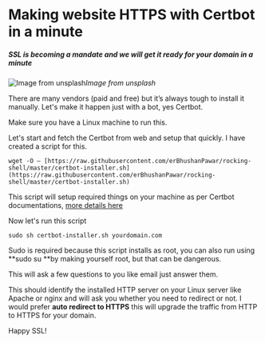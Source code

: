 <!-- title::: Proco | Making website HTTPS with Certbot in a minute -->
<!-- description::: SSL is becoming a mandate and we will get it ready for your domain in a minute -->
<!-- image::: https://proco.guru/assets/articles/making-website-https-with-certbot-in-a-minute_e87b0b7280e.jpeg -->
<!-- url::: https://proco.guru/series/articles/making-website-https-with-certbot-in-a-minute_e87b0b7280e -->
<!-- keywords::: Certbot, Website SSL, ProCo -->

# Making website HTTPS with Certbot in a minute

##### SSL is becoming a mandate and we will get it ready for your domain in a minute

![Image from unsplash](https://cdn-images-1.medium.com/max/10944/1*8yz3hkO3ynHV2qYGARynJg.jpeg)*Image from unsplash*

There are many vendors (paid and free) but it’s always tough to install it manually. Let's make it happen just with a bot, yes Certbot.

Make sure you have a Linux machine to run this.

Let's start and fetch the Certbot from web and setup that quickly. I have created a script for this.

    wget -O — [https://raw.githubusercontent.com/erBhushanPawar/rocking-shell/master/certbot-installer.sh](https://raw.githubusercontent.com/erBhushanPawar/rocking-shell/master/certbot-installer.sh)

This script will setup required things on your machine as per Certbot documentations, [more details here](https://certbot.eff.org/docs/install.html)

Now let's run this script

    sudo sh certbot-installer.sh yourdomain.com

Sudo is required because this script installs as root, you can also run using **sudo su **by making yourself root, but that can be dangerous.

This will ask a few questions to you like email just answer them.

This should identify the installed HTTP server on your Linux server like Apache or nginx and will ask you whether you need to redirect or not. I would prefer **auto redirect to HTTPS** this will upgrade the traffic from HTTP to HTTPS for your domain.

Happy SSL!
